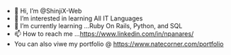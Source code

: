 - 👋 Hi, I’m @ShinjiX-Web
- 👀 I’m interested in learning All IT Languages
- 🌱 I’m currently learning ...Ruby On Rails, Python, and SQL
- 📫 How to reach me ...https://www.linkedin.com/in/npanares/
- You can also viwe my portfolio @ https://www.natecorner.com/portfolio
<!---
ShinjiX-Web/ShinjiX-Web is a ✨ special ✨ repository because its `README.md` (this file) appears on your GitHub profile.
You can click the Preview link to take a look at your changes.
--->
